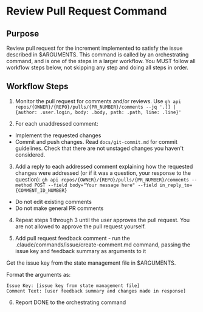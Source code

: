 # Review Pull Request Command

## Purpose

Review pull request for the increment implemented to satisfy the issue described in $ARGUMENTS.
This command is called by an orchestrating command, and is one of the steps in a larger workflow.
You MUST follow all workflow steps below, not skipping any step and doing all steps in order.

## Workflow Steps

1. Monitor the pull request for comments and/or reviews. Use `gh api repos/{OWNER}/{REPO}/pulls/{PR_NUMBER}/comments --jq '.[] | {author: .user.login, body: .body, path: .path, line: .line}'`

2. For each unaddressed comment:
  - Implement the requested changes
  - Commit and push changes. Read `docs/git-commit.md` for commit guidelines. Check that there are not unstaged changes you haven't considered.

3. Add a reply to each addressed comment explaining how the requested changes were addressed (or if it was a question, your response to the question):
  `gh api repos/{OWNER}/{REPO}/pulls/{PR_NUMBER}/comments --method POST --field body="Your message here" --field in_reply_to={COMMENT_ID_NUMBER}`
  - Do not edit existing comments
  - Do not make general PR comments

4. Repeat steps 1 through 3 until the user approves the pull request. You are not allowed to approve the pull request yourself.

5. Add pull request feedback comment - run the .claude/commands/issue/create-comment.md command, passing the issue key and feedback summary as arguments to it

Get the issue key from the state management file in $ARGUMENTS.

Format the arguments as:
```
Issue Key: [issue key from state management file]
Comment Text: [user feedback summary and changes made in response]
```

6. Report DONE to the orchestrating command
